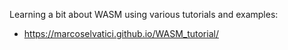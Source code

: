 Learning a bit about WASM using various tutorials and examples:

- https://marcoselvatici.github.io/WASM_tutorial/